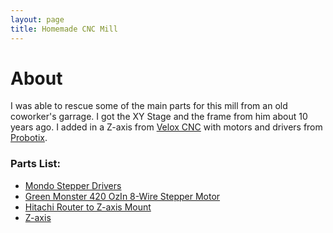 ```yaml
---
layout: page
title: Homemade CNC Mill
---
```


# About
I was able to rescue some of the main parts for this mill from an old coworker's garrage. I got the XY Stage and the frame
from him about 10 years ago. I added in a Z-axis from [Velox CNC]("http://www.veloxcnc.com/") with motors and drivers from [Probotix](http://www.probotix.com/).

### Parts List:
* [Mondo Stepper Drivers](http://www.probotix.com/MondoStep-5.6-Bi-Polar-Stepper-Motor-Driver?search=stepper "Mondo Stepper Drivers")
* [Green Monster 420 OzIn 8-Wire Stepper Motor](http://www.probotix.com/Green-Monster-420-OzIn-8-Wire-Stepper-Motor?search=stepper "Green Monster 420 OzIn 8-Wire Stepper Motor")
* [Hitachi Router to Z-axis Mount]("http://www.veloxcnc.com/proddetail.asp?prod=RM-Hitachi")
* [Z-axis]("http://www.veloxcncrouters.com/_p/prd1/3175351321/product/za1200qr-3----12%22-travel")



